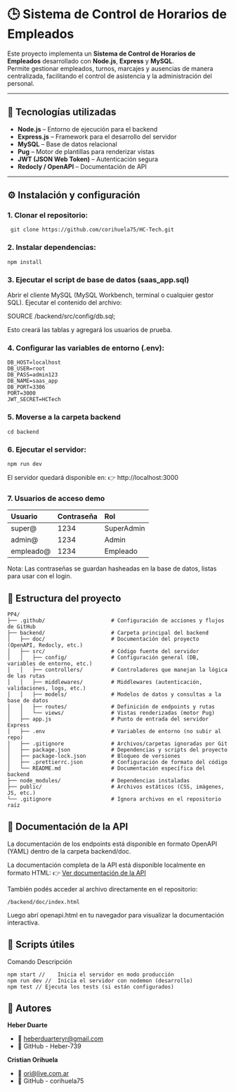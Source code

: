 # 🕒 Sistema de Control de Horarios de Empleados

Este proyecto implementa un **Sistema de Control de Horarios de Empleados** desarrollado con **Node.js**, **Express** y **MySQL**.  
Permite gestionar empleados, turnos, marcajes y ausencias de manera centralizada, facilitando el control de asistencia y la administración del personal.

---

## 🚀 Tecnologías utilizadas

- **Node.js** – Entorno de ejecución para el backend  
- **Express.js** – Framework para el desarrollo del servidor  
- **MySQL** – Base de datos relacional  
- **Pug** – Motor de plantillas para renderizar vistas  
- **JWT (JSON Web Token)** – Autenticación segura  
- **Redocly / OpenAPI** – Documentación de API  

---

## ⚙️ Instalación y configuración

### 1. Clonar el repositorio:
   ```
    git clone https://github.com/corihuela75/HC-Tech.git
   ```

### 2. Instalar dependencias:

  ```
  npm install
  ```
 
### 3. Ejecutar el script de base de datos (saas_app.sql)

Abrir el cliente MySQL (MySQL Workbench, terminal o cualquier gestor SQL).
Ejecutar el contenido del archivo:

SOURCE /backend/src/config/db.sql;

Esto creará las tablas y agregará los usuarios de prueba.

### 4. Configurar las variables de entorno (.env):

```
DB_HOST=localhost
DB_USER=root
DB_PASS=admin123    
DB_NAME=saas_app
DB_PORT=3306
PORT=3000
JWT_SECRET=HCTech
```

### 5. Moverse a la carpeta backend

```
cd backend
```

### 6. Ejecutar el servidor:

```
npm run dev
```

El servidor quedará disponible en:  👉 http://localhost:3000

### 7. Usuarios de acceso demo

| Usuario | Contraseña | Rol
| :--- | :--- | :--- |
| super@ | 1234 | SuperAdmin |
| admin@ | 1234 | Admin |
| empleado@ | 1234 | Empleado |

Nota: Las contraseñas se guardan hasheadas en la base de datos, listas para usar con el login.


## 📂 Estructura del proyecto

```
PP4/
├── .github/                     # Configuración de acciones y flujos de GitHub
├── backend/                     # Carpeta principal del backend
│   ├── doc/                     # Documentación del proyecto (OpenAPI, Redocly, etc.)
│   ├── src/                     # Código fuente del servidor
│   │   ├── config/              # Configuración general (DB, variables de entorno, etc.)
│   │   ├── controllers/         # Controladores que manejan la lógica de las rutas
│   │   ├── middlewares/         # Middlewares (autenticación, validaciones, logs, etc.)
│   │   ├── models/              # Modelos de datos y consultas a la base de datos
│   │   ├── routes/              # Definición de endpoints y rutas
│   │   └── views/               # Vistas renderizadas (motor Pug)
│   ├── app.js                   # Punto de entrada del servidor Express
│   ├── .env                     # Variables de entorno (no subir al repo)
│   ├── .gitignore               # Archivos/carpetas ignoradas por Git
│   ├── package.json             # Dependencias y scripts del proyecto
│   ├── package-lock.json        # Bloqueo de versiones
│   ├── .prettierrc.json         # Configuración de formato del código
│   └── README.md                # Documentación específica del backend
├── node_modules/                # Dependencias instaladas
├── public/                      # Archivos estáticos (CSS, imágenes, JS, etc.)
└── .gitignore                   # Ignora archivos en el repositorio raíz

```

## 📘 Documentación de la API

La documentación de los endpoints está disponible en formato OpenAPI (YAML) dentro de la carpeta backend/doc.

La documentación completa de la API está disponible localmente en formato HTML: 👉 [Ver documentación de la API](http://localhost:3000/doc/index.html)

También podés acceder al archivo directamente en el repositorio:

```
/backend/doc/index.html
```

Luego abrí openapi.html en tu navegador para visualizar la documentación interactiva.

## 🧩 Scripts útiles
Comando	Descripción
```
npm start //	Inicia el servidor en modo producción
npm run dev //	Inicia el servidor con nodemon (desarrollo)
npm test //	Ejecuta los tests (si están configurados)
```


## 👤 Autores

**Heber Duarte**
* 📧 heberduarteryr@gmail.com
* 🔗 GitHub - Heber-739


**Cristian Orihuela**
* 📧 ori@live.com.ar
* 🔗 GitHub - corihuela75